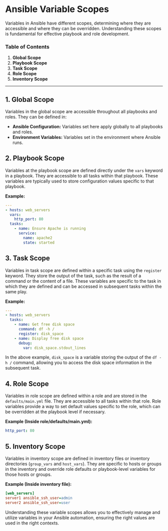 # Ansible Variable Scopes

Variables in Ansible have different scopes, determining where they are accessible and where they can be overridden. Understanding these scopes is fundamental for effective playbook and role development.

### Table of Contents

1. **Global Scope**
2. **Playbook Scope**
3. **Task Scope**
4. **Role Scope**
5. **Inventory Scope**

---

## 1. Global Scope

Variables in the global scope are accessible throughout all playbooks and roles. They can be defined in:

- **Ansible Configuration:** Variables set here apply globally to all playbooks and roles.
- **Environment Variables:** Variables set in the environment where Ansible runs.

## 2. Playbook Scope

Variables at the playbook scope are defined directly under the `vars` keyword in a playbook. They are accessible to all tasks within that playbook. These variables are typically used to store configuration values specific to that playbook.

**Example:**

```yaml
---
- hosts: web_servers
  vars:
    http_port: 80
  tasks:
    - name: Ensure Apache is running
      service:
        name: apache2
        state: started
```

## 3. Task Scope

Variables in task scope are defined within a specific task using the `register` keyword. They store the output of the task, such as the result of a command or the content of a file. These variables are specific to the task in which they are defined and can be accessed in subsequent tasks within the same play.

**Example:**

```yaml
---
- hosts: web_servers
  tasks:
    - name: Get free disk space
      command: df -h /
      register: disk_space
    - name: Display free disk space
      debug:
        var: disk_space.stdout_lines
```

In the above example, `disk_space` is a variable storing the output of the `df -h /` command, allowing you to access the disk space information in the subsequent task.

## 4. Role Scope

Variables in role scope are defined within a role and are stored in the `defaults/main.yml` file. They are accessible to all tasks within that role. Role variables provide a way to set default values specific to the role, which can be overridden at the playbook level if necessary.

**Example (Inside role/defaults/main.yml):**

```yaml
http_port: 80
```

## 5. Inventory Scope

Variables in inventory scope are defined in inventory files or inventory directories (`group_vars` and `host_vars`). They are specific to hosts or groups in the inventory and override role defaults or playbook-level variables for those hosts or groups.

**Example (Inside inventory file):**

```ini
[web_servers]
server1 ansible_ssh_user=admin
server2 ansible_ssh_user=user
```

Understanding these variable scopes allows you to effectively manage and utilize variables in your Ansible automation, ensuring the right values are used in the right contexts.
